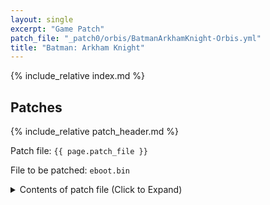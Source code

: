 ```yaml
---
layout: single
excerpt: "Game Patch"
patch_file: "_patch0/orbis/BatmanArkhamKnight-Orbis.yml"
title: "Batman: Arkham Knight"
---
```


<!-- # {{ page.title }} -->

{% include_relative index.md %}

## Patches

{% include_relative patch_header.md %}

Patch file: `{{ page.patch_file }}`

File to be patched: `eboot.bin`

<details>
<summary>Contents of patch file (Click to Expand)</summary>

{% highlight yml %}
{% flexible_include {{ page.patch_file }} %}
{% endhighlight %}

</details>
